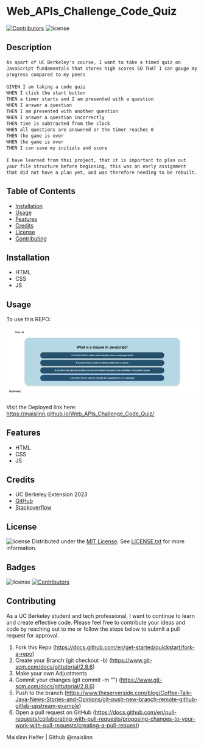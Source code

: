 # Web_APIs_Challenge_Code_Quiz

[![Contributors](https://img.shields.io/badge/Collaborator-MAISLINN-blue)](https://github.com/Maislinn)
![license](https://img.shields.io/badge/license-MIT-yellow)

## Description
```text
As apart of UC Berkeley's course, I want to take a timed quiz on JavaScript fundamentals that stores high scores SO THAT I can gauge my progress compared to my peers

GIVEN I am taking a code quiz
WHEN I click the start button
THEN a timer starts and I am presented with a question
WHEN I answer a question
THEN I am presented with another question
WHEN I answer a question incorrectly
THEN time is subtracted from the clock
WHEN all questions are answered or the timer reaches 0
THEN the game is over
WHEN the game is over
THEN I can save my initials and score

I have learned from thsi project, that it is important to plan out your file structure before beginning, this was an early assignment that did not have a plan yet, and was therefore needing to be rebuilt. 

```
## Table of Contents
 * [Installation](#installation)
 * [Usage](#usage)
 * [Features](#features)
 * [Credits](#credits)
 * [License](#license)
 * [Contributing](#contributing)


## Installation
- HTML
- CSS
- JS

## Usage
To use this REPO:

![Demo](/Demo-img.png)

Visit the Deployed link here: https://maislinn.github.io/Web_APIs_Challenge_Code_Quiz/
   
## Features
- HTML
- CSS
- JS

## Credits
- UC Berkeley Extension 2023
- [GitHub](https://docs.github.com/en)
- [Stackoverflow](https://stackoverflow.com/)


## License

![license](https://img.shields.io/badge/license-MIT-yellow)
Distributed under the [MIT License](https://opensource.org/license/mit/). See [LICENSE.txt](/LICENSE) for more information.

## Badges


![license](https://img.shields.io/badge/license-MIT-yellow)
[![Contributors](https://img.shields.io/badge/Collaborator-MAISLINN-blue)](https://github.com/Maislinn)


## Contributing
As a UC Berkeley student and tech professional, I want to continue to learn and create effective code. Please feel free to contribute your ideas and code by reaching out to me or follow the steps below to submit a pull request for approval.


   1. Fork this Repo (https://docs.github.com/en/get-started/quickstart/fork-a-repo)
   2. Create your Branch (git checkout -b) (https://www.git-scm.com/docs/gittutorial/2.8.6)
   3. Make your own Adjustments
   4. Commit your changes (git commit -m "") (https://www.git-scm.com/docs/gittutorial/2.8.6) 
   5. Push to the branch (https://www.theserverside.com/blog/Coffee-Talk-Java-News-Stories-and-Opinions/git-push-new-branch-remote-github-gitlab-upstream-example)
   6. Open a pull request on GitHub (https://docs.github.com/en/pull-requests/collaborating-with-pull-requests/proposing-changes-to-your-work-with-pull-requests/creating-a-pull-request)




Maislinn Helfer | Github @maislinn


